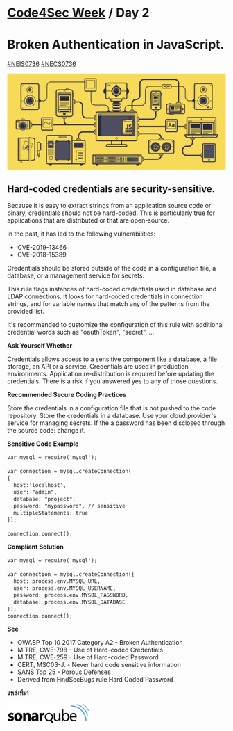 # [Code4Sec Week](https://www.facebook.com/hashtag/code4sec) / Day 2
# Broken Authentication in JavaScript.
[#NEIS0736](https://www.facebook.com/hashtag/neis0736) [#NECS0736](https://www.facebook.com/hashtag/necs0736)

![JavaScript](/images/JS.gif)

## Hard-coded credentials are security-sensitive.

Because it is easy to extract strings from an application source code or binary, credentials should not be hard-coded. This is particularly true for applications that are distributed or that are open-source.

In the past, it has led to the following vulnerabilities:

* CVE-2019-13466
* CVE-2018-15389

Credentials should be stored outside of the code in a configuration file, a database, or a management service for secrets.

This rule flags instances of hard-coded credentials used in database and LDAP connections. It looks for hard-coded credentials in connection strings, and for variable names that match any of the patterns from the provided list.

It's recommended to customize the configuration of this rule with additional credential words such as "oauthToken", "secret", ...

**Ask Yourself Whether**

Credentials allows access to a sensitive component like a database, a file storage, an API or a service.
Credentials are used in production environments.
Application re-distribution is required before updating the credentials.
There is a risk if you answered yes to any of those questions.

**Recommended Secure Coding Practices**

Store the credentials in a configuration file that is not pushed to the code repository.
Store the credentials in a database.
Use your cloud provider's service for managing secrets.
If the a password has been disclosed through the source code: change it.

**Sensitive Code Example**
```
var mysql = require('mysql');

var connection = mysql.createConnection(
{
  host:'localhost',
  user: "admin",
  database: "project",
  password: "mypassword", // sensitive
  multipleStatements: true
});

connection.connect();
```

**Compliant Solution**

```
var mysql = require('mysql');

var connection = mysql.createConnection({
  host: process.env.MYSQL_URL,
  user: process.env.MYSQL_USERNAME,
  password: process.env.MYSQL_PASSWORD,
  database: process.env.MYSQL_DATABASE
});
connection.connect();
```

**See**
* OWASP Top 10 2017 Category A2 - Broken Authentication
* MITRE, CWE-798 - Use of Hard-coded Credentials
* MITRE, CWE-259 - Use of Hard-coded Password
* CERT, MSC03-J. - Never hard code sensitive information
* SANS Top 25 - Porous Defenses
* Derived from FindSecBugs rule Hard Coded Password

**แหล่งที่มา**

[<img src="/images/sonarqube.svg" alt="SonarQube" height="50">](https://rules.sonarsource.com/javascript/RSPEC-2077)
